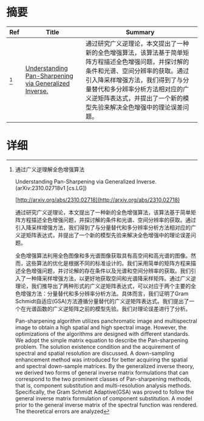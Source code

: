 # 摘要

| Ref | Title | Summary |
| --- | --- | --- |
| [^1] | [Understanding Pan-Sharpening via Generalized Inverse.](http://arxiv.org/abs/2310.02718) | 通过研究广义逆理论，本文提出了一种新的全色增强算法，该算法基于简单矩阵方程描述全色增强问题，并探讨解的条件和光谱、空间分辨率的获取。通过引入降采样增强方法，我们得到了与分量替代和多分辨率分析方法相对应的广义逆矩阵表达式，并提出了一个新的模型先验来解决全色增强中的理论误差问题。 |

# 详细

[^1]: 通过广义逆理解全色增强算法

    Understanding Pan-Sharpening via Generalized Inverse. (arXiv:2310.02718v1 [cs.LG])

    [http://arxiv.org/abs/2310.02718](http://arxiv.org/abs/2310.02718)

    通过研究广义逆理论，本文提出了一种新的全色增强算法，该算法基于简单矩阵方程描述全色增强问题，并探讨解的条件和光谱、空间分辨率的获取。通过引入降采样增强方法，我们得到了与分量替代和多分辨率分析方法相对应的广义逆矩阵表达式，并提出了一个新的模型先验来解决全色增强中的理论误差问题。

    

    全色增强算法利用全色图像和多光谱图像获取具有高空间和高光谱的图像。然而，这些算法的优化是根据不同的标准设计的。我们采用简单的矩阵方程来描述全色增强问题，并讨论解的存在条件以及光谱和空间分辨率的获取。我们引入了一种降采样增强方法，以更好地获取空间和光谱降采样矩阵。通过广义逆理论，我们推导出了两种形式的广义逆矩阵表达式，可以对应于两个主要的全色增强方法：分量替代和多分辨率分析方法。具体而言，我们证明了Gram Schmidt自适应(GSA)方法遵循分量替代的广义逆矩阵表达式。我们提出了一个在光谱函数的广义逆矩阵之前的模型先验。我们对理论误差进行了分析。

    Pan-sharpening algorithm utilizes panchromatic image and multispectral image to obtain a high spatial and high spectral image. However, the optimizations of the algorithms are designed with different standards. We adopt the simple matrix equation to describe the Pan-sharpening problem. The solution existence condition and the acquirement of spectral and spatial resolution are discussed. A down-sampling enhancement method was introduced for better acquiring the spatial and spectral down-sample matrices. By the generalized inverse theory, we derived two forms of general inverse matrix formulations that can correspond to the two prominent classes of Pan-sharpening methods, that is, component substitution and multi-resolution analysis methods. Specifically, the Gram Schmidt Adaptive(GSA) was proved to follow the general inverse matrix formulation of component substitution. A model prior to the general inverse matrix of the spectral function was rendered. The theoretical errors are analyzed
    

